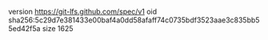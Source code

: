 version https://git-lfs.github.com/spec/v1
oid sha256:5c29d7e381433e00baf4a0dd58afaff74c0735bdf3523aae3c835bb55ed42f5a
size 1625
